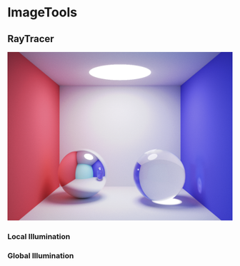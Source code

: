 # ImageTools

## RayTracer
![room](https://raw.githubusercontent.com/zhangpiu/ImageTools/master/pictures/room8h10000x4sample.png "room")

### Local Illumination

### Global Illumination
